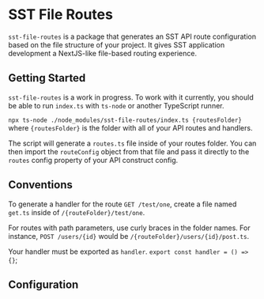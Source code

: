 # SST File Routes

`sst-file-routes` is a package that generates an SST API route configuration based on the file structure of your project. It gives SST application development a NextJS-like file-based routing experience.

## Getting Started

`sst-file-routes` is a work in progress. To work with it currently, you should be able to run `index.ts` with `ts-node` or another TypeScript runner.

`npx ts-node ./node_modules/sst-file-routes/index.ts {routesFolder}` where `{routesFolder}` is the folder with all of your API routes and handlers.

The script will generate a `routes.ts` file inside of your routes folder. You can then import the `routeConfig` object from that file and pass it directly to the `routes` config property of your API construct config.

## Conventions

To generate a handler for the route `GET /test/one`, create a file named `get.ts` inside of `/{routeFolder}/test/one`.

For routes with path parameters, use curly braces in the folder names. For instance, `POST /users/{id}` would be `/{routeFolder}/users/{id}/post.ts`.

Your handler must be exported as `handler`. `export const handler = () => {}`;

## Configuration
